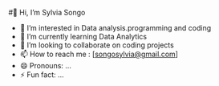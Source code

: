 #👋 Hi, I’m Sylvia Songo
- 👀 I’m interested in Data analysis.programming and coding
- 🌱 I’m currently learning Data Analytics
- 💞️ I’m looking to collaborate on coding projects
- 📫 How to reach me : [songosylvia@gmail.com]
- 😄 Pronouns: ...
- ⚡ Fun fact: ...

<!---
Sallysongo/Sallysongo is a ✨ special ✨ repository because its `README.md` (this file) appears on your GitHub profile.
You can click the Preview link to take a look at your changes.
--->
